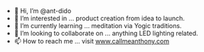 - 👋 Hi, I’m @ant-dido
- 👀 I’m interested in ... product creation from idea to launch.
- 🌱 I’m currently learning ... meditation via Yogic traditions.
- 💞️ I’m looking to collaborate on ... anything LED lighting related.
- 📫 How to reach me ... visit www.callmeanthony.com

<!---
ant-dido/ant-dido is a ✨ special ✨ repository because its `README.md` (this file) appears on your GitHub profile.
You can click the Preview link to take a look at your changes.
--->
